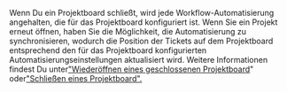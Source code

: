 Wenn Du ein Projektboard schließt, wird jede Workflow-Automatisierung angehalten, die für das Projektboard konfiguriert ist. Wenn Sie ein Projekt erneut öffnen, haben Sie die Möglichkeit, die Automatisierung zu synchronisieren, wodurch die Position der Tickets auf dem Projektboard entsprechend den für das Projektboard konfigurierten Automatisierungseinstellungen aktualisiert wird. Weitere Informationen findest Du unter["Wiederöffnen eines geschlossenen Projektboard](/articles/reopening-a-closed-project-board)" oder["Schließen eines Projektboard".](/articles/closing-a-project-board)
